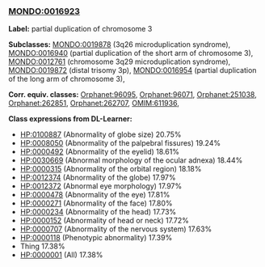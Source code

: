 
### [MONDO:0016923](http://purl.obolibrary.org/obo/MONDO_0016923)
**Label:** partial duplication of chromosome 3

**Subclasses:** [MONDO:0019878](http://purl.obolibrary.org/obo/MONDO_0019878) (3q26 microduplication syndrome), [MONDO:0016940](http://purl.obolibrary.org/obo/MONDO_0016940) (partial duplication of the short arm of chromosome 3), [MONDO:0012761](http://purl.obolibrary.org/obo/MONDO_0012761) (chromosome 3q29 microduplication syndrome), [MONDO:0019872](http://purl.obolibrary.org/obo/MONDO_0019872) (distal trisomy 3p), [MONDO:0016954](http://purl.obolibrary.org/obo/MONDO_0016954) (partial duplication of the long arm of chromosome 3), 

**Corr. equiv. classes:** [Orphanet:96095](http://www.orpha.net/ORDO/Orphanet_96095), [Orphanet:96071](http://www.orpha.net/ORDO/Orphanet_96071), [Orphanet:251038](http://www.orpha.net/ORDO/Orphanet_251038), [Orphanet:262851](http://www.orpha.net/ORDO/Orphanet_262851), [Orphanet:262707](http://www.orpha.net/ORDO/Orphanet_262707), [OMIM:611936](http://purl.obolibrary.org/obo/OMIM_611936), 

**Class expressions from DL-Learner:**

- [HP:0100887](http://purl.obolibrary.org/obo/HP_0100887) (Abnormality of globe size) 20.75%
- [HP:0008050](http://purl.obolibrary.org/obo/HP_0008050) (Abnormality of the palpebral fissures) 19.24%
- [HP:0000492](http://purl.obolibrary.org/obo/HP_0000492) (Abnormality of the eyelid) 18.61%
- [HP:0030669](http://purl.obolibrary.org/obo/HP_0030669) (Abnormal morphology of the ocular adnexa) 18.44%
- [HP:0000315](http://purl.obolibrary.org/obo/HP_0000315) (Abnormality of the orbital region) 18.18%
- [HP:0012374](http://purl.obolibrary.org/obo/HP_0012374) (Abnormality of the globe) 17.97%
- [HP:0012372](http://purl.obolibrary.org/obo/HP_0012372) (Abnormal eye morphology) 17.97%
- [HP:0000478](http://purl.obolibrary.org/obo/HP_0000478) (Abnormality of the eye) 17.81%
- [HP:0000271](http://purl.obolibrary.org/obo/HP_0000271) (Abnormality of the face) 17.80%
- [HP:0000234](http://purl.obolibrary.org/obo/HP_0000234) (Abnormality of the head) 17.73%
- [HP:0000152](http://purl.obolibrary.org/obo/HP_0000152) (Abnormality of head or neck) 17.72%
- [HP:0000707](http://purl.obolibrary.org/obo/HP_0000707) (Abnormality of the nervous system) 17.63%
- [HP:0000118](http://purl.obolibrary.org/obo/HP_0000118) (Phenotypic abnormality) 17.39%
- Thing 17.38%
- [HP:0000001](http://purl.obolibrary.org/obo/HP_0000001) (All) 17.38%


